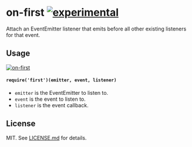 # on-first [![experimental](http://hughsk.github.io/stability-badges/dist/experimental.svg)](http://github.com/hughsk/stability-badges) #

Attach an EventEmitter listener that emits before all other existing listeners
for that event.

## Usage ##

[![on-first](https://nodei.co/npm/on-first.png?mini=true)](https://nodei.co/npm/on-first)

#### `require('first')(emitter, event, listener)` ####

* `emitter` is the EventEmitter to listen to.
* `event` is the event to listen to.
* `listener` is the event callback.

## License ##

MIT. See [LICENSE.md](http://github.com/hughsk/on-first/blob/master/LICENSE.md) for details.
